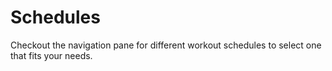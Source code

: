 # Schedules

Checkout the navigation pane for different workout schedules to select one that fits your needs.
